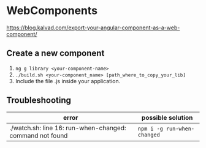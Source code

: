 # WebComponents

https://blog.kalvad.com/export-your-angular-component-as-a-web-component/

## Create a new component
1. `ng g library <your-component-name>`
2. `./build.sh <your-component_name> [path_where_to_copy_your_lib]`
3. Include the file .js inside your application.

## Troubleshooting
| error| possible solution |
|---|---|
|./watch.sh: line 16: run-when-changed: command not found | `npm i -g run-when-changed` |
